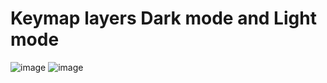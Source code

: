 # Keymap layers Dark mode and Light mode
![image](https://github.com/pekvasnovsky/qmk_firmware/assets/145220123/33e25706-1cad-4ef1-9465-1b441ce2026d)
![image](https://github.com/pekvasnovsky/qmk_firmware/assets/145220123/859b3a5c-36c1-496b-b8c4-78ce4b3a9730)
